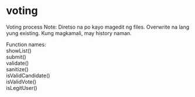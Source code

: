 # voting
Voting process
Note: Diretso na po kayo magedit ng files. Overwrite na lang yung existing. Kung magkamali, may history naman.

Function names:  
showList()  
submit()  
validate()  
sanitize()  
isValidCandidate()  
isValidVote()  
isLegitUser()  
